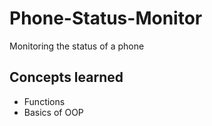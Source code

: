 # Phone-Status-Monitor
Monitoring the status of a phone

## Concepts learned
- Functions
- Basics of OOP
